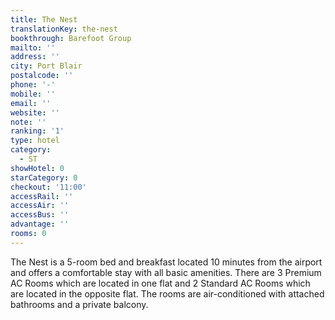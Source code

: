 ```yaml
---
title: The Nest
translationKey: the-nest
bookthrough: Barefoot Group
mailto: ''
address: ''
city: Port Blair
postalcode: ''
phone: '-'
mobile: ''
email: ''
website: ''
note: ''
ranking: '1'
type: hotel
category:
  - ST
showHotel: 0
starCategory: 0
checkout: '11:00'
accessRail: ''
accessAir: ''
accessBus: ''
advantage: ''
rooms: 0
---
```

The Nest is a 5-room bed and breakfast located 10 minutes from the airport and offers a comfortable stay with all basic amenities. There are 3 Premium AC Rooms which are located in one flat and 2 Standard AC Rooms which are located in the opposite flat. The rooms are air-conditioned with attached bathrooms and a private balcony. 